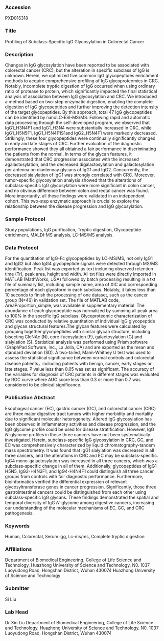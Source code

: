### Accession
PXD016318

### Title
Profiling of Subclass-Specific IgG Glycosylation in Colorectal Cancer

### Description
Changes in IgG glycosylation have been reported to be associated with colorectal cancer (CRC), but the alteration in specific subclass of IgG is unknown. Herein, we optimized five common IgG glycopeptides enrichment methods to acquire comprehensive profiling of IgG glycoproteomics in CRC. Notably, incomplete tryptic digestion of IgG occurred when using ordinary ratio of protease to protein, which significantly impacted the final statistical analysis of association between IgG glycosylation and CRC. We introduced a method based on two-step enzymatic digestion, enabling the complete digestion of IgG glycopeptides and further improving the detection intensity of the target glycopeptides. By this approach, total 47 IgG glycopeptides can be identified by nanoLC-ESI-MS/MS. Following rapid and automatic data processing through the self-developed program, we observed that IgG1_H3N4F1 and IgG1_H3N4 were substantially increased in CRC, while IgG1_H5N5F1, IgG1_H5N4F1S1and IgG2_H5N4F1 were markedly decreased. Strikingly, these four glycopeptides were continually significantly changed in early and late stages of CRC. Further evaluation of the diagnostic performance showed they all obtained a fair performance in discriminating the patients from the normal. In terms of the glycan features, it demonstrated that CRC progression associates with the increased agalactosylation, and the decreased digalactosylation and galactosylation per antenna on diantennay glycans of IgG1 and IgG2. Concurrently, the decreased sialylation of IgG1 was strongly correlated with CRC. Moreover, tumor-specific glycosylation analysis showed that the alterations of subclass-specific IgG glycosylation were more significant in colon cancer, and no obvious difference between colon and rectal cancer was found. More importantly, all these findings were validated in an independent cohort. This two-step enzymatic approach is crucial to explore the relationship between the disease progression and IgG glycosylation.

### Sample Protocol
Study populations, IgG purification, Tryptic digestion, Glycopeptide enrichment, MALDI-MS analysis, LC-MS/MS analysis.

### Data Protocol
For the quantitation of IgG-Fc glycopeptides by LC-MS/MS, not only IgG1 and IgG2 but also IgG4 glycopeptide signals were detected through MS/MS identification. Peak list was exported as text including observed retention time (Tr), peak area, height and width. All txt files were directly imported in MATLAB (MathWorks, USA) followed by batch processing resulting in a txt file of summary list, including sample name, area of XIC and corresponding percentage of each glycoform in each subclass. Notably, it takes less than 10 seconds to finish the processing of one dataset, such as the cancer group (N=46) in validation set. The file of MATLAB code, AreaProportion_simple, was available in supplementary material. The abundance of each glycopeptide was normalized by summing all peak area to 100% in the specific IgG subclass. Glycoproteomic characterization of CRC was conducted by relative quantitation of individual IgG glycopeptide and glycan structural features.The glycan features were calculated by grouping together glycopeptides with similar glycan structure, including bisecting GlcNAc (N), core-fucosylation (F), galactosylation (G) and sialylation (S).  Statistical analysis was performed using Prism software (GraphPad Software, Inc., La Jolla, CA) and are exported as the mean and standard deviation (SD). A two-tailed, Mann-Whitney U test was used to assess the statistical significance between normal controls and colorectal disease patients，including patients with benign, cancer, early stages or late stages. P value less than 0.05 was set as significant. The accuracy of the variables for diagnosis of CRC patients in different stages was evaluated by ROC curve where AUC score less than 0.3 or more than 0.7 was considered to be clinical significance.

### Publication Abstract
Esophageal cancer (EC), gastric cancer (GC), and colorectal cancer (CRC) are three major digestive tract tumors with higher morbidity and mortality due to significant molecular heterogeneity. Altered IgG glycosylation has been observed in inflammatory activities and disease progression, and the IgG glycome profile could be used for disease stratification. However, IgG <i>N</i>-glycome profiles in these three cancers have not been systematically investigated. Herein, subclass-specific IgG glycosylation in CRC, GC, and EC was comprehensively characterized by liquid chromatography-tandem mass spectrometry. It was found that IgG1 sialylation was decreased in all three cancers, and the alterations in CRC and EC may be subclass-specific. IgG4 mono-galactosylation was increased in all three cancers, which was a subclass-specific change in all of them. Additionally, glycopeptides of IgG1-H5N5, IgG2-H4N3F1, and IgG4-H4N4F1 could distinguish all three cancer groups from controls with fair diagnostic performance. Furthermore, bioinformatics verified the differential expression of relevant glycosyltransferase genes in cancer progression. Significantly, those three gastrointestinal cancers could be distinguished from each other using subclass-specific IgG glycans. These findings demonstrated the spatial and temporal diversity of IgG <i>N</i>-glycome among digestive cancers, increasing our understanding of the molecular mechanisms of EC, GC, and CRC pathogenesis.

### Keywords
Human, Colorectal, Serum igg, Lc-ms/ms, Complete tryptic digestion

### Affiliations
Department of Biomedical Engineering, College of Life Science and Technology, Huazhong University of Science and Technology, N0. 1037 Luoyudong Road, Hongshan District, Wuhan 430074
Huazhong University of Science and Technology

### Submitter
Si Liu

### Lab Head
Dr Xin Liu
Department of Biomedical Engineering, College of Life Science and Technology, Huazhong University of Science and Technology, N0. 1037 Luoyudong Road, Hongshan District, Wuhan 430074


